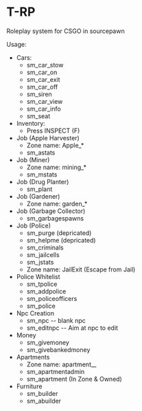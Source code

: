 # T-RP
Roleplay system for CSGO in sourcepawn

Usage:
  - Cars:
      - sm_car_stow
      - sm_car_on
      - sm_car_exit
      - sm_car_off
      - sm_siren
      - sm_car_view
      - sm_car_info
      - sm_seat
  - Inventory:
      - Press INSPECT (F)
  - Job (Apple Harvester)
      - Zone name: Apple_*
      - sm_astats
  - Job (Miner)
      - Zone name: mining_*
      - sm_mstats
  - Job (Drug Planter)
      - sm_plant
  - Job (Gardener)
      - Zone name: garden_*
  - Job (Garbage Collector)
      - sm_garbagespawns
  - Job (Police)
      - sm_purge (depricated)
      - sm_helpme (depricated)
      - sm_criminals
      - sm_jailcells
      - sm_jstats
      - Zone name: JailExit (Escape from Jail)
  - Police Whitelist
      - sm_tpolice
      - sm_addpolice
      - sm_policeofficers
      - sm_police
  - Npc Creation
      - sm_npc -- blank npc
      - sm_editnpc -- Aim at npc to edit
  - Money
      - sm_givemoney
      - sm_givebankedmoney
  - Apartments
      - Zone name: apartment_*_*
      - sm_apartmentadmin
      - sm_apartment (In Zone & Owned)
  - Furniture
      - sm_builder
      - sm_abuilder
